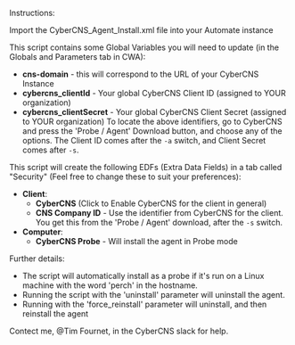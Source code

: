 Instructions: 

Import the CyberCNS_Agent_Install.xml file into your Automate instance  

This script contains some Global Variables you will need to update (in the Globals and Parameters tab in CWA):
* **cns-domain** - this will correspond to the URL of your CyberCNS Instance
* **cybercns_clientId** - Your global CyberCNS Client ID (assigned to YOUR organization) 
* **cybercns_clientSecret** - Your global CyberCNS Client Secret (assigned to YOUR organization)
To locate the above identifiers, go to CyberCNS and press the 'Probe / Agent' Download button, and choose any of the options. The Client ID comes after the `-a` switch, and Client Secret comes after `-s`. 

This script will create the following EDFs (Extra Data Fields) in a tab called "Security" (Feel free to change these to suit your preferences):
* **Client**:
  * **CyberCNS** (Click to Enable CyberCNS for the client in general)     
  * **CNS Company ID** - Use the identifier from CyberCNS for the client. You get this from the 'Probe / Agent' download, after the `-s` switch.
* **Computer**: 
  * **CyberCNS Probe** - Will install the agent in Probe mode

Further details:
* The script will automatically install as a probe if it's run on a Linux machine with the word 'perch' in the hostname.
* Running the script with the 'uninstall' parameter will uninstall the agent.
* Running with the 'force_reinstall' parameter will uninstall, and then reinstall the agent

Contect me, @Tim Fournet, in the CyberCNS slack for help. 
